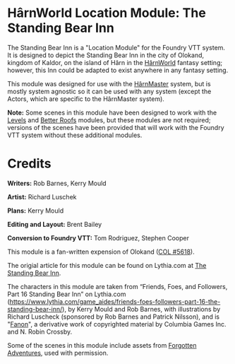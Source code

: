 # HârnWorld Location Module: The Standing Bear Inn
The Standing Bear Inn is a "Location Module" for the Foundry VTT system. It is designed to depict the Standing Bear Inn in the city of Olokand, kingdom of Kaldor, on the island of Hârn in the [HârnWorld](https://columbiagames.com/harnworld/) fantasy setting; however, this Inn could be adapted to exist anywhere in any fantasy setting.

This module was designed for use with the [HârnMaster](https://foundryvtt.com/packages/hm3) system, but is mostly system agnostic so it can be used with any system (except the Actors, which are specific to the HârnMaster system).

**Note:** Some scenes in this module have been designed to work with the [Levels](https://foundryvtt.com/packages/levels) and [Better Roofs](https://foundryvtt.com/packages/betterroofs) modules, but these modules are not required; versions of the scenes have been provided that will work with the Foundry VTT system without these additional modules.

# Credits

**Writers:** Rob Barnes, Kerry Mould

**Artist:** Richard Luschek

**Plans:** Kerry Mould

**Editing and Layout:** Brent Bailey

**Conversion to Foundry VTT:** Tom Rodriguez, Stephen Cooper

This module is a fan-written expension of Olokand ([COL #5618](https://secure.columbiagames.com/product/5618-PDF)). 

The origial article for this module can be found on Lythia.com at [The Standing Bear Inn](https://www.lythia.com/harnworld/guilds-trade/the-standing-bear-inn/).

The characters in this module are taken from “Friends, Foes, and Followers, Part 16 Standing Bear Inn” on Lythia.com (https://www.lythia.com/game_aides/friends-foes-followers-part-16-the-standing-bear-inn/), by Kerry Mould and Rob Barnes, with illustrations by Richard Luscheck (sponsored by Rob Barnes and Patrick Nilsson), and is "[Fanon](https://www.lythia.com/about/publishing-fan-written-material/)", a derivative work of copyrighted material by Columbia Games Inc. and N. Robin Crossby.

Some of the scenes in this module include assets from [Forgotten Adventures](https://www.forgotten-adventures.net/), used with permission.
